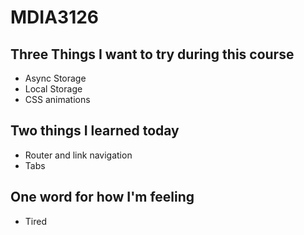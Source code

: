 # MDIA3126

## Three Things I want to try during this course
- Async Storage
- Local Storage
- CSS animations

## Two things I learned today
- Router and link navigation
- Tabs

## One word for how I'm feeling
- Tired